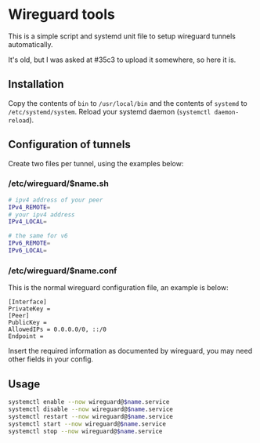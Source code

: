 # Wireguard tools

This is a simple script and systemd unit file to setup wireguard tunnels automatically.

It's old, but I was asked at #35c3 to upload it somewhere, so here it is.

## Installation

Copy the contents of `bin` to `/usr/local/bin` and the contents of `systemd` to
`/etc/systemd/system`. Reload your systemd daemon (`systemctl daemon-reload`).

## Configuration of tunnels

Create two files per tunnel, using the examples below:

### /etc/wireguard/$name.sh

```sh
# ipv4 address of your peer
IPv4_REMOTE=
# your ipv4 address
IPv4_LOCAL=

# the same for v6
IPv6_REMOTE=
IPv6_LOCAL=
```

### /etc/wireguard/$name.conf

This is the normal wireguard configuration file, an example is below:

```
[Interface]
PrivateKey = 
[Peer]
PublicKey = 
AllowedIPs = 0.0.0.0/0, ::/0
Endpoint = 
```

Insert the required information as documented by wireguard, you may need other fields
in your config.

## Usage

```sh
systemctl enable --now wireguard@$name.service
systemctl disable --now wireguard@$name.service
systemctl restart --now wireguard@$name.service
systemctl start --now wireguard@$name.service
systemctl stop --now wireguard@$name.service
```

